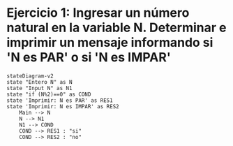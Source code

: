 # Ejercicio 1: Ingresar un número natural en la variable N. Determinar e imprimir un mensaje informando si 'N es PAR' o si 'N es IMPAR'

```mermaid
stateDiagram-v2
state "Entero N" as N
state "Input N" as N1
state "if (N%2)==0" as COND
state 'Imprimir: N es PAR' as RES1
state 'Imprimir: N es IMPAR' as RES2
    Main --> N
    N --> N1
    N1 --> COND
    COND --> RES1 : "si"
    COND --> RES2 : "no"
```
